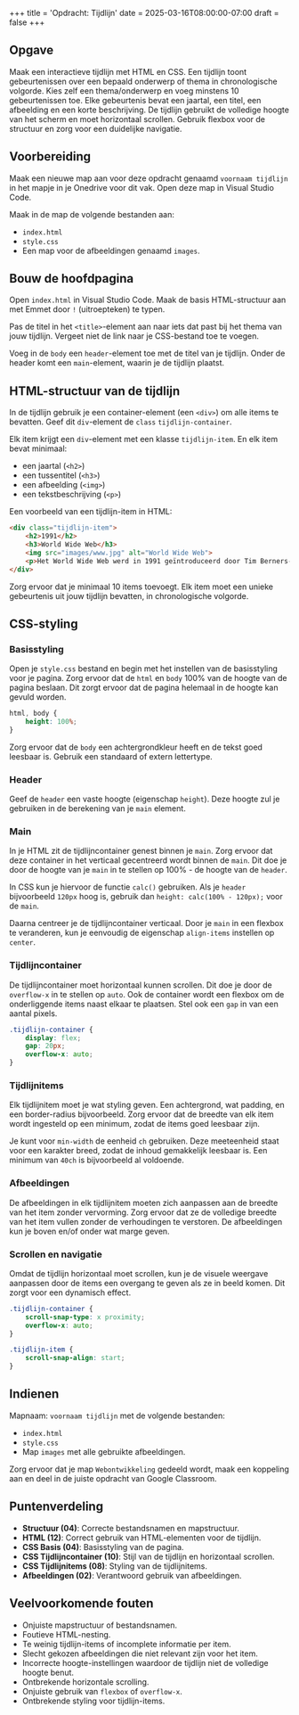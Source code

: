 +++
title = 'Opdracht: Tijdlijn'
date = 2025-03-16T08:00:00-07:00
draft = false
+++

## Opgave

Maak een interactieve tijdlijn met HTML en CSS. Een tijdlijn toont gebeurtenissen over een bepaald onderwerp of thema in chronologische volgorde. Kies zelf een thema/onderwerp en voeg minstens 10 gebeurtenissen toe. Elke gebeurtenis bevat een jaartal, een titel, een afbeelding en een korte beschrijving. De tijdlijn gebruikt de volledige hoogte van het scherm en moet horizontaal scrollen. Gebruik flexbox voor de structuur en zorg voor een duidelijke navigatie.

## Voorbereiding

Maak een nieuwe map aan voor deze opdracht genaamd `voornaam tijdlijn` in het mapje in je Onedrive voor dit vak. Open deze map in Visual Studio Code.

Maak in de map de volgende bestanden aan:
- `index.html`
- `style.css`
- Een map voor de afbeeldingen genaamd `images`.

## Bouw de hoofdpagina

Open `index.html` in Visual Studio Code. Maak de basis HTML-structuur aan met Emmet door `!` (uitroepteken) te typen.

Pas de titel in het `<title>`-element aan naar iets dat past bij het thema van jouw tijdlijn. Vergeet niet de link naar je CSS-bestand toe te voegen.

Voeg in de `body` een `header`-element toe met de titel van je tijdlijn. Onder de header komt een `main`-element, waarin je de tijdlijn plaatst.

## HTML-structuur van de tijdlijn

In de tijdlijn gebruik je een container-element (een `<div>`) om alle items te bevatten. Geef dit `div`-element de `class` `tijdlijn-container`.

Elk item krijgt een `div`-element met een klasse `tijdlijn-item`. En elk item bevat minimaal:

- een jaartal (`<h2>`)
- een tussentitel (`<h3>`)
- een afbeelding (`<img>`)
- een tekstbeschrijving (`<p>`)

Een voorbeeld van een tijdlijn-item in HTML:
```html
<div class="tijdlijn-item">
    <h2>1991</h2>
    <h3>World Wide Web</h3>
    <img src="images/www.jpg" alt="World Wide Web">
    <p>Het World Wide Web werd in 1991 geïntroduceerd door Tim Berners-Lee.</p>
</div>
```

Zorg ervoor dat je minimaal 10 items toevoegt. Elk item moet een unieke gebeurtenis uit jouw tijdlijn bevatten, in chronologische volgorde.

## CSS-styling

### Basisstyling

Open je `style.css` bestand en begin met het instellen van de basisstyling voor je pagina. Zorg ervoor dat de `html` en `body` 100% van de hoogte van de pagina beslaan. Dit zorgt ervoor dat de pagina helemaal in de hoogte kan gevuld worden.

```css
html, body {
    height: 100%;
}
```

Zorg ervoor dat de `body` een achtergrondkleur heeft en de tekst goed leesbaar is. Gebruik een standaard of extern lettertype.

### Header

Geef de `header` een vaste hoogte (eigenschap `height`). Deze hoogte zul je gebruiken in de berekening van je `main` element. 

### Main

In je HTML zit de tijdlijncontainer genest binnen je `main`. Zorg ervoor dat deze container in het verticaal gecentreerd wordt binnen de `main`. Dit doe je door de hoogte van je `main` in te stellen op 100% - de hoogte van de `header`. 

In CSS kun je hiervoor de functie `calc()` gebruiken. Als je `header` bijvoorbeeld `120px` hoog is, gebruik dan `height: calc(100% - 120px);` voor de `main`.

Daarna centreer je de tijdlijncontainer verticaal. Door je `main` in een flexbox te veranderen, kun je eenvoudig de eigenschap `align-items` instellen op `center`.

### Tijdlijncontainer

De tijdlijncontainer moet horizontaal kunnen scrollen. Dit doe je door de `overflow-x` in te stellen op `auto`. Ook de container wordt een flexbox om de onderliggende items naast elkaar te plaatsen. Stel ook een `gap` in van een aantal pixels. 

```css
.tijdlijn-container {
    display: flex;
    gap: 20px;
    overflow-x: auto;
}
```

### Tijdlijnitems

Elk tijdlijnitem moet je wat styling geven. Een achtergrond, wat padding, en een border-radius bijvoorbeeld. Zorg ervoor dat de breedte van elk item wordt ingesteld op een minimum, zodat de items goed leesbaar zijn.

Je kunt voor `min-width` de eenheid `ch` gebruiken. Deze meeteenheid staat voor een karakter breed, zodat de inhoud gemakkelijk leesbaar is. Een minimum van `40ch` is bijvoorbeeld al voldoende.

### Afbeeldingen

De afbeeldingen in elk tijdlijnitem moeten zich aanpassen aan de breedte van het item zonder vervorming. Zorg ervoor dat ze de volledige breedte van het item vullen zonder de verhoudingen te verstoren. De afbeeldingen kun je boven en/of onder wat marge geven.

### Scrollen en navigatie

Omdat de tijdlijn horizontaal moet scrollen, kun je de visuele weergave aanpassen door de items een overgang te geven als ze in beeld komen. Dit zorgt voor een dynamisch effect.

```css
.tijdlijn-container {
    scroll-snap-type: x proximity;
    overflow-x: auto;
}

.tijdlijn-item {
    scroll-snap-align: start;
}
```

## Indienen

Mapnaam: `voornaam tijdlijn` met de volgende bestanden:
- `index.html`
- `style.css`
- Map `images` met alle gebruikte afbeeldingen.

Zorg ervoor dat je map `Webontwikkeling` gedeeld wordt, maak een koppeling aan en deel in de juiste opdracht van Google Classroom. 

## Puntenverdeling

- **Structuur (04)**: Correcte bestandsnamen en mapstructuur.
- **HTML (12)**: Correct gebruik van HTML-elementen voor de tijdlijn.
- **CSS Basis (04)**: Basisstyling van de pagina.
- **CSS Tijdlijncontainer (10)**: Stijl van de tijdlijn en horizontaal scrollen.
- **CSS Tijdlijnitems (08)**: Styling van de tijdlijnitems.
- **Afbeeldingen (02)**: Verantwoord gebruik van afbeeldingen.

## Veelvoorkomende fouten

- Onjuiste mapstructuur of bestandsnamen.
- Foutieve HTML-nesting.
- Te weinig tijdlijn-items of incomplete informatie per item.
- Slecht gekozen afbeeldingen die niet relevant zijn voor het item.
- Incorrecte hoogte-instellingen waardoor de tijdlijn niet de volledige hoogte benut.
- Ontbrekende horizontale scrolling.
- Onjuiste gebruik van `flexbox` of `overflow-x`.
- Ontbrekende styling voor tijdlijn-items.